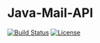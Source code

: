 # Java-Mail-API
[![Build Status](https://travis-ci.org/NikitaBurtelov/Java-Mail-API.svg?branch=master)](https://travis-ci.org/NikitaBurtelov/Java-Mail-API) [![License](https://img.shields.io/badge/License-Apache%202.0-blue.svg)](https://opensource.org/licenses/Apache-2.0)
